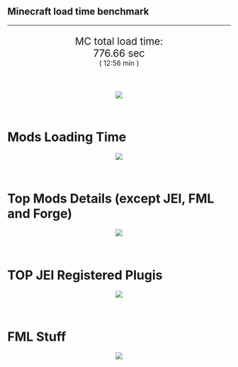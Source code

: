 ## Minecraft load time benchmark


---

<p align="center" style="font-size:160%;">
MC total load time:<br>
776.66 sec
<br>
<sup><sub>(
12:56 min
)</sub></sup>
</p>

<br>


<p align="center">
<img src="https://quickchart.io/chart?w=400&h=30&c={%20type:%20'horizontalBar',%20data:%20{%20datasets:%20[%20{label:%20'MODS:',%20data:%20[513.21]},%20{label:%20'FML%20stuff:',%20data:%20[263.45]}%20]%20},%20options:%20{%20scales:%20{%20xAxes:%20[{display:%20false,stacked:%20true}],%20yAxes:%20[{display:%20false,stacked:%20true}],%20},%20elements:%20{rectangle:%20{borderWidth:%202}},%20legend:%20{display:%20false,},%20plugins:%20{datalabels:%20{color:%20'white',formatter:%20(value,%20context)%20=>%20[context.dataset.label,%20value].join('%20')%20}}%20}%20}"/>
</p>

<br>

# Mods Loading Time
<p align="center">
<img src="https://quickchart.io/chart?w=400&h=300&c={%20type:%20'outlabeledPie',%20options:%20{%20cutoutPercentage:%2025,%20plugins:%20{%20legend:%20!1,%20outlabels:%20{%20stretch:%205,%20padding:%201,%20text:%20(v,i)=>[%20v.labels[v.dataIndex],'%20',%20(v.percent*1000|0)/10,%20String.fromCharCode(37)].join('')%20}%20}%20},%20data:%20{...%20`%203e76ba%2019.66s%20Just%20Enough%20Items;%20386AA7%2033.40s%20Just%20Enough%20Items%20(Plugins);%20386AA7%2031.65s%20Just%20Enough%20Items%20(Ingredient%20Filter);%209e2174%204.67s%20Tinkers'%20Construct;%208E1E68%2034.16s%20Tinkers'%20Construct%20(Oredict%20Melting);%20516fa8%2019.67s%20Ender%20IO;%208c2ccd%2019.57s%20Immersive%20Engineering;%205161a8%209.41s%20CraftTweaker2;%20495797%207.92s%20CraftTweaker2%20(Script%20Loading);%20214d9e%2017.15s%20Minecraft%20Forge;%20a651a8%2012.17s%20IndustrialCraft%202;%208f3087%2011.47s%20Forge%20Mod%20Loader;%2081493e%2011.12s%20Block%20Drops;%20813e81%209.51s%20OpenComputers;%207c813e%209.09s%20Thaumcraft;%208f304e%208.58s%20Astral%20Sorcery;%20538f30%208.15s%20Animania;%208f6c30%206.18s%20Dynamic%20Surroundings;%20176e43%205.96s%20Thaumic%20Additions:%20Reconstructed;%206e175e%205.34s%20Recurrent%20Complex;%20213664%205.33s%20Forestry;%20436e17%204.66s%20Integrated%20Dynamics;%20308f53%204.27s%20Village%20Names;%20a86e51%204.18s%20Extra%20Utilities%202;%20444444%20117.33s%2056%20Other%20mods;%20333333%2090.79s%20326%20'Fast'%20mods%20(load%201.0s%20-%200.1s);%20222222%201.81s%2036%20'Instant'%20mods%20(load%20%3C%200.1s)%20`%20.split(';').reduce((a,%20l)%20=>%20{%20l.match(/(\w{6})%20*(\d*\.\d*)s%20(.*)/)%20.slice(1).map((a,%20i)%20=>%20[[String.fromCharCode(35),a].join(''),%20parseFloat(a),%20a][i])%20.forEach((s,%20i)%20=>%20[a.datasets[0].backgroundColor,%20a.datasets[0].data,%20a.labels][i].push(s)%20);%20return%20a%20},%20{%20labels:%20[],%20datasets:%20[{%20backgroundColor:%20[],%20data:%20[],%20borderColor:%20'rgba(22,22,22,0.3)',%20borderWidth:%201%20}]%20})%20}%20}"/>
</p>

<br>

# Top Mods Details (except JEI, FML and Forge)
<p align="center">
<img src="https://quickchart.io/chart?w=400&h=450&c={%20options:%20{%20scales:%20{%20xAxes:%20[{stacked:%20true}],%20yAxes:%20[{stacked:%20true}],%20},%20plugins:%20{%20datalabels:%20{%20anchor:%20'end',%20align:%20'top',%20color:%20'white',%20backgroundColor:%20'rgba(46,%20140,%20171,%200.6)',%20borderColor:%20'rgba(41,%20168,%20194,%201.0)',%20borderWidth:%200.5,%20borderRadius:%203,%20padding:%200,%20font:%20{size:10},%20formatter:%20(v,ctx)%20=>%20ctx.datasetIndex!=ctx.chart.data.datasets.length-1%20?%20null%20:%20[((ctx.chart.data.datasets.reduce((a,b)=>a-%20-b.data[ctx.dataIndex],0)*10)|0)/10,'s'].join('')%20},%20colorschemes:%20{%20scheme:%20'office.Damask6'%20}%20}%20},%20type:%20'bar',%20data:%20{...(()%20=>%20{%20let%20a%20=%20{%20labels:%20[],%20datasets:%20[]%20};%20`%201:%20Construction;%202:%20Loading%20Resources;%203:%20PreInitialization;%204:%20Initialization;%205:%20InterModComms$IMC;%206:%20PostInitialization;%207:%20LoadComplete;%208:%20ModIdMapping%20`%20.split(';')%20.map(l%20=>%20l.match(/\d:%20(.*)/).slice(1))%20.forEach(([name])%20=>%20a.datasets.push({%20label:%20name,%20data:%20[]%20}));%20`%201%202%203%204%205%206%207%208%20;%20Tinkers'%20Construct%20|%201.18|%200.01|%200.19|%200.08|%200.01|%2037.34|%200.02|%200.00;%20Ender%20IO%20|%201.96|%200.01|%204.80|%200.64|%204.13|%206.91|%200.02|%201.19;%20Immersive%20Engineering%20|%200.91|%200.01|%201.32|%201.07|%200.00|%2016.25|%200.02|%200.00;%20CraftTweaker2%20|%200.61|%200.00|%203.94|%200.03|%200.00|%2012.71|%200.03|%200.00;%20IndustrialCraft%202%20|%200.78|%200.02|%209.00|%200.98|%200.00|%201.38|%200.02|%200.00;%20Block%20Drops%20|%200.04|%200.00|%200.03|%200.02|%200.00|%2011.02|%200.02|%200.00;%20OpenComputers%20|%200.20|%200.02|%205.85|%203.18|%200.23|%200.02|%200.02|%200.00;%20Thaumcraft%20|%200.63|%200.01|%200.24|%200.46|%200.01|%207.72|%200.02|%200.00;%20Astral%20Sorcery%20|%200.26|%200.01|%205.47|%201.60|%200.00|%201.22|%200.02|%200.00;%20Animania%20|%200.41|%200.00|%203.82|%200.13|%200.00|%203.76|%200.02|%200.00;%20Dynamic%20Surroundings%20|%200.22|%200.01|%200.26|%200.17|%200.00|%200.08|%205.43|%200.00;%20Thaumic%20Additions:%20Reconstructed%20|%200.18|%200.00|%200.73|%200.41|%200.00|%204.62|%200.02|%200.00%20`%20.split(';').slice(1)%20.map(l%20=>%20l.split('|').map(s%20=>%20s.trim()))%20.forEach(([name,%20...arr],%20i)%20=>%20{%20a.labels.push(name);%20arr.forEach((v,%20j)%20=>%20a.datasets[j].data[i]%20=%20v)%20});%20return%20a%20})()}%20}"/>
</p>

<br>

# TOP JEI Registered Plugis
<p align="center">
<img src="https://quickchart.io/chart?w=700&c={%20options:%20{%20elements:%20{%20rectangle:%20{%20borderWidth:%201%20}%20},%20legend:%20false%20},%20type:%20'horizontalBar',%20data:%20{...(()%20=>%20{%20let%20a%20=%20{%20labels:%20[],%20datasets:%20[{%20backgroundColor:%20'rgba(0,%2099,%20132,%200.5)',%20borderColor:%20'rgb(0,%2099,%20132)',%20data:%20[]%20}]%20};%20`%204.62:%20crazypants.enderio.machines.integration.jei.MachinesPlugin;%203.69:%20com.rwtema.extrautils2.crafting.jei.XUJEIPlugin;%203.40:%20li.cil.oc.integration.jei.ModPluginOpenComputers;%203.01:%20cofh.thermalexpansion.plugins.jei.JEIPluginTE;%202.61:%20mezz.jei.plugins.vanilla.VanillaPlugin;%201.83:%20com.github.sokyranthedragon.mia.integrations.jer.JeiJerIntegration$1;%201.79:%20com.buuz135.industrial.jei.JEICustomPlugin;%201.47:%20jeresources.jei.JEIConfig;%201.32:%20forestry.factory.recipes.jei.FactoryJeiPlugin;%201.21:%20ic2.jeiIntegration.SubModule;%200.81:%20com.buuz135.thaumicjei.ThaumcraftJEIPlugin;%200.75:%20knightminer.tcomplement.plugin.jei.JEIPlugin;%200.67:%20nc.integration.jei.NCJEI;%200.65:%20mctmods.smelteryio.library.util.jei.JEI;%200.53:%20crazypants.enderio.base.integration.jei.JeiPlugin;%205.05:%20Other%20118%20Plugins%20`%20.split(';')%20.map(l%20=>%20l.split(':'))%20.forEach(([time,%20name])%20=>%20{%20a.labels.push(name);%20a.datasets[0].data.push(time)%20})%20;%20return%20a%20})()%20}%20}"/>
</p>

<br>

# FML Stuff
<p align="center">
<img src="https://quickchart.io/chart?w=500&h=400&c={%20options:%20{%20rotation:%20Math.PI,%20cutoutPercentage:%2055,%20plugins:%20{%20legend:%20!1,%20outlabels:%20{%20stretch:%205,%20padding:%201,%20text:%20(v)=>v.labels%20},%20doughnutlabel:%20{%20labels:%20[%20{%20text:%20'FML%20stuff:',%20color:%20'rgba(128,%20128,%20128,%200.5)',%20font:%20{size:%2018}%20},%20{%20text:%20[263.45,'s'].join(''),%20color:%20'rgba(128,%20128,%20128,%201)',%20font:%20{size:%2022}%20}%20]%20},%20}%20},%20type:%20'outlabeledPie',%20data:%20{...(()%20=>%20{%20let%20a%20=%20{%20labels:%20[],%20datasets:%20[{%20backgroundColor:%20[],%20data:%20[],%20borderColor:%20'rgba(22,22,22,0.3)',%20borderWidth:%202%20}]%20};%20`%20993A00%202.37s%20Loading%20sounds;%20994400%202.43s%20Loading%20Resource%20-%20SoundHandler;%20994F00%2056.83s%20ModelLoader:%20blocks;%20995900%2010.73s%20ModelLoader:%20items;%20996300%2011.04s%20ModelLoader:%20baking;%20996D00%206.13s%20Applying%20remove%20recipe%20actions;%20997700%205.26s%20Applying%20remove%20furnace%20recipe%20actions;%20998200%2031.57s%20Indexing%20ingredients;%20444444%20137.09s%20Other%20`%20.split(';')%20.map(l%20=>%20l.match(/(\w{6})%20*(\d*\.\d*)s%20(.*)/))%20.forEach(([,%20col,%20time,%20name])%20=>%20{%20a.labels.push([name,%20'%20',%20time,%20's'].join(''));%20a.datasets[0].data.push(parseFloat(time));%20a.datasets[0].backgroundColor.push([String.fromCharCode(35),%20col].join(''))%20})%20;%20return%20a%20})()}%20}"/>
</p>

<br>
